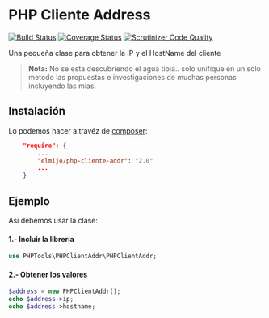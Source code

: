 PHP Cliente Address
===================

[![Build Status](https://travis-ci.org/ElMijo/php-cliente-addr.svg?branch=master)](https://travis-ci.org/ElMijo/php-cliente-addr) [![Coverage Status](https://coveralls.io/repos/ElMijo/php-cliente-addr/badge.svg)](https://coveralls.io/r/ElMijo/php-cliente-addr) [![Scrutinizer Code Quality](https://scrutinizer-ci.com/g/ElMijo/php-cliente-addr/badges/quality-score.png?b=master)](https://scrutinizer-ci.com/g/ElMijo/php-cliente-addr/?branch=master)

Una pequeña clase para obtener la IP y el HostName del cliente

> **Nota:** No se esta descubriendo el agua tibia.. solo unifique en un solo metodo las propuestas e investigaciones de muchas personas incluyendo las mias.


Instalación
-----------
Lo podemos hacer a travéz de [composer](https://getcomposer.org/doc/00-intro.md):
```json
    "require": {
        ...
        "elmijo/php-cliente-addr": "2.0"
        ...
    }
```

Ejemplo
-------

Asi debemos usar la clase:

#### 1.- Incluir la libreria

```php
use PHPTools\PHPClientAddr\PHPClientAddr;
```

#### 2.- Obtener los valores

```php
$address = new PHPClientAddr();
echo $address->ip;
echo $address->hostname;
```